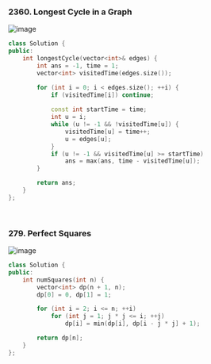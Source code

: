 ### 2360. Longest Cycle in a Graph

![image](https://github.com/user-attachments/assets/015ce305-cdcd-4093-a5e9-54bc8f76d8c5)


```cpp
class Solution {
public:
    int longestCycle(vector<int>& edges) {
        int ans = -1, time = 1;
        vector<int> visitedTime(edges.size());

        for (int i = 0; i < edges.size(); ++i) {
            if (visitedTime[i]) continue;
            
            const int startTime = time;
            int u = i;
            while (u != -1 && !visitedTime[u]) {
                visitedTime[u] = time++;
                u = edges[u];
            }
            if (u != -1 && visitedTime[u] >= startTime)
                ans = max(ans, time - visitedTime[u]);
        }

        return ans;
    }
};
```

<br/>

### 279. Perfect Squares

![image](https://github.com/user-attachments/assets/7a18274e-5fed-4f39-8d94-f491ddea308c)

```cpp
class Solution {
public:
    int numSquares(int n) {
        vector<int> dp(n + 1, n);
        dp[0] = 0, dp[1] = 1;

        for (int i = 2; i <= n; ++i)
            for (int j = 1; j * j <= i; ++j)
                dp[i] = min(dp[i], dp[i - j * j] + 1);

        return dp[n];
    }
};
```
